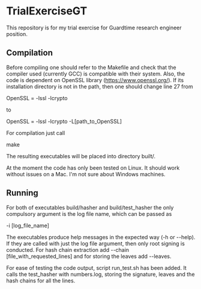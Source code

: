 # TrialExerciseGT
This repository is for my trial exercise for Guardtime research engineer position.

## Compilation

Before compiling one should refer to the Makefile and check that the compiler used (currently GCC) is compatible with their system. Also, the code is dependent on OpenSSL library (https://www.openssl.org/). If its installation directory is not in the path, then one should change line 27 from 

OpenSSL = -lssl -lcrypto 

to 

OpenSSL = -lssl -lcrypto -L[path_to_OpenSSL]

For compilation just call 

make 

The resulting executables will be placed into directory built/. 

At the moment the code has only been tested on Linux. It should work without issues on a Mac. I'm not sure about Windows machines.  

## Running 

For both of executables build/hasher and build/test_hasher the only compulsory argument is the log file name, which can be passed as 

-i [log\_file\_name] 

The executables produce help messages in the expected way (-h or --help). If they are called with just the log file argument, then only root signing is conducted. For hash chain extraction add --chain [file_with_requested_lines] and for storing the leaves add --leaves.  

For ease of testing the code output, script run_test.sh has been added. It calls the test_hasher with numbers.log, storing the signature, leaves and the hash chains for all the lines. 